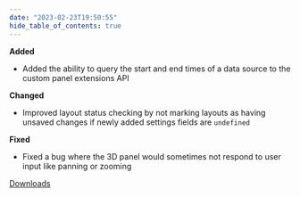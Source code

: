 ```yaml
---
date: "2023-02-23T19:50:55"
hide_table_of_contents: true
---
```


**Added**
- Added the ability to query the start and end times of a data source to the custom panel extensions API

**Changed**
- Improved layout status checking by not marking layouts as having unsaved changes if newly added settings fields are `undefined`

**Fixed**
- Fixed a bug where the 3D panel would sometimes not respond to user input like panning or zooming 
<!-- truncate -->
[Downloads](https://github.com/foxglove/studio/releases/tag/v1.42.0)
